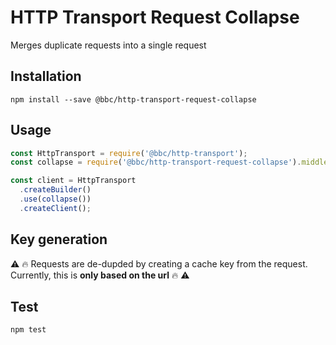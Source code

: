 # HTTP Transport Request Collapse

Merges duplicate requests into a single request

## Installation

```
npm install --save @bbc/http-transport-request-collapse
```

## Usage

```js
const HttpTransport = require('@bbc/http-transport');
const collapse = require('@bbc/http-transport-request-collapse').middleware;

const client = HttpTransport
  .createBuilder()
  .use(collapse())
  .createClient();
```

## Key generation
⚠️ 🔥 Requests are de-dupded by creating a cache key from the request. Currently, this is **only based on the url** 🔥 ⚠️

## Test

```
npm test
```
